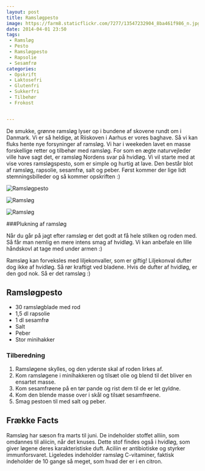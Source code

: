 ```yaml
---
layout: post
title: Ramsløgpesto
image: https://farm8.staticflickr.com/7277/13547232904_8ba461f986_n.jpg
date: 2014-04-01 23:50
tags:
 - Ramsløg
 - Pesto
 - Ramsløgpesto
 - Rapsolie
 - Sesamfrø
categories:
 - Opskrift
 - Laktosefri
 - Glutenfri
 - Sukkerfri
 - Tilbehør
 - Frokost


---
```



De smukke, grønne ramsløg lyser op i bundene af skovene rundt om i Danmark. Vi er så heldige, at Riiskoven i Aarhus er vores baghave. Så vi kan fluks hente nye forsyninger af ramsløg. Vi har i weekeden lavet en masse forskellige retter og tilbehør med ramsløg. For som en ægte naturvejleder ville have sagt det, er ramsløg Nordens svar på hvidløg. Vi vil starte med at vise vores ramsløgspesto, som er simple og hurtig at lave. Den består blot af ramsløg, rapsolie, sesamfrø, salt og peber. Først kommer der lige lidt stemningsbilleder og så kommer opskriften :)


![Ramsløgpesto](https://farm8.staticflickr.com/7277/13547232904_8ba461f986_z.jpg)

![Ramsløg](https://farm8.staticflickr.com/7120/13547012103_557306a2b5_z.jpg)

![Ramsløg](https://farm4.staticflickr.com/3716/13547012463_60b9f3bd44_z.jpg)



###Plukning af ramsløg 

Når du går på jagt efter ramsløg er det godt at få hele stilken og roden med. Så får man nemlig en mere intens smag af hvidløg. Vi kan anbefale en lille håndskovl at tage med under armen :)

Ramsløg kan forveksles med liljekonvaller, som er giftig! Liljekonval dufter dog ikke af hvidløg. Så rør kraftigt ved bladene. Hvis de dufter af hvidløg, er den god nok. Så er det ramsløg :) 

## Ramsløgpesto

- 30 ramsløgblade med rod
- 1,5 dl rapsolie
- 1 dl sesamfrø
- Salt
- Peber
- Stor minihakker


### Tilberedning

1. Ramsløgene skylles, og den yderste skal af roden lirkes af.
2. Kom ramsløgene i minihakkeren og tilsæt olie og blend til det bliver en ensartet masse.
3. Kom sesamfrøene på en tør pande og rist dem til de er let gyldne.
4. Kom den blende masse over i skål og tilsæt sesamfrøene.
5. Smag pestoen til med salt og peber.



## Frække Facts

Ramsløg har sæson fra marts til juni. De indeholder stoffet alliin, som omdannes til aliicin, når det knuses. Dette stof findes også i hvidløg, som giver løgene deres karakteristiske duft. Aciliin er antibiotiske og styrker immunforsvaret. Ligeledes indeholder ramsløg C-vitaminer, faktisk indeholder de 10 gange så meget, som hvad der er i en citron. 

